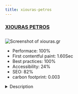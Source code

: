 ```yaml
---
title: xiouras-petros
---
```


<div style="height: 3rem">
  <a href="https://www.xiouras.gr"><h3>XIOURAS PETROS</h3></a>
</div>
<img loading="lazy" src="/images/thumbs/xiouras.gr.jpg" alt="Screenshot of xiouras.gr" />
<ul>
  <li>Performace: 100%</li>
  <li>
    First contentful paint:
    1.60Sec
  </li>
  <li>Best practices: 100%</li>
  <li>Accessibility: 24%</li>
  <li>SEO: 82%</li>
  <li>carbon footprint: 0.003</li>
</ul>
<details>
  <summary>Description</summary>
  <p>Our company is one of the most specialized and reputable metal construction and aluminum constructions companies in Greece. Our clients over the years have been the best advertisement for us.  Based on our long experience and expertise in the field, which is constantly evolving with new technologies and machinery, we are the ideal partner for professionals and demanding costumer.Multilingual site Greek, English, Albanian. The goal of this project was to create a clean and comprehensive interface that would satisfy users with disabilities and allow company's  information to be promoted without boundaries. The site is compliant to Guidelines: WCAG 2.0 (Level AA) has Night mode, layout suitable for screen readers, High contrast mode , best legibility mode and more options...</p>
</details>

